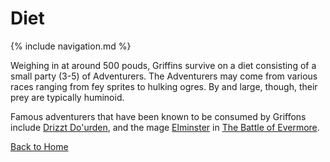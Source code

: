 # Diet
{% include navigation.md %}

Weighing in at around 500 pouds, Griffins survive on a diet consisting of a small party (3-5) of Adventurers. The Adventurers may come from various races ranging from fey sprites to hulking ogres. By and large, though, their prey are typically huminoid.

Famous adventurers that have been known to be consumed by Griffons include [Drizzt Do'urden](http://forgottenrealms.wikia.com/wiki/Drizzt_Do%27Urden), and the mage [Elminster](http://forgottenrealms.wikia.com/wiki/Elminster_Aumar) in [The Battle of Evermore](https://www.youtube.com/watch?v=88b0OYxdtyM).

[Back to Home](index.md)
